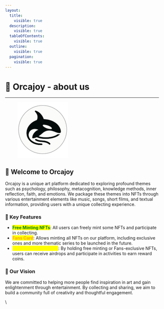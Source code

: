 ```yaml
---
layout:
  title:
    visible: true
  description:
    visible: true
  tableOfContents:
    visible: true
  outline:
    visible: true
  pagination:
    visible: true
---
```


# 🐋 Orcajoy - about us

***

<figure><img src=".gitbook/assets/LOGO3.png" alt="" width="166"><figcaption></figcaption></figure>

## 🎉 Welcome to Orcajoy

Orcajoy is a unique art platform dedicated to exploring profound themes such as psychology, philosophy, metacognition, knowledge methods, inner reflection, faith, and emotions. We package these themes into NFTs through various entertainment elements like music, songs, short films, and textual information, providing users with a unique collecting experience.

### 🔑 Key Features

* <mark style="color:green;">**Free Minting NFTs**</mark>: All users can freely mint some NFTs and participate in collecting.
* <mark style="color:orange;">**Fans Card**</mark>: Allows minting all NFTs on our platform, including exclusive ones and more thematic series to be launched in the future.
* <mark style="color:yellow;">**Orcajoy Coin Rewards**</mark>: By holding free minting or Fans-exclusive NFTs, users can receive airdrops and participate in activities to earn reward coins.

### 🌟 Our Vision

We are committed to helping more people find inspiration in art and gain enlightenment through entertainment. By collecting and sharing, we aim to build a community full of creativity and thoughtful engagement.

\
